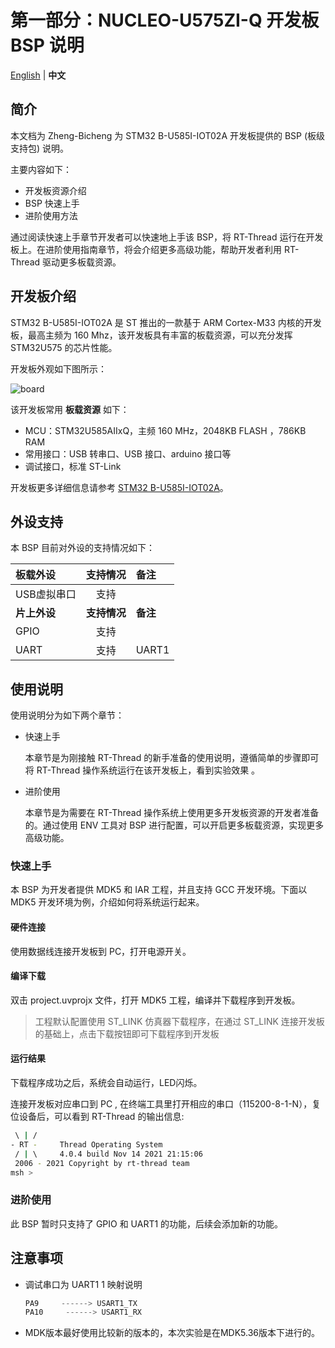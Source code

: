 # 第一部分：NUCLEO-U575ZI-Q 开发板 BSP 说明

[English](README.md) | **中文**

## 简介

本文档为 Zheng-Bicheng 为 STM32 B-U585I-IOT02A 开发板提供的 BSP (板级支持包) 说明。

主要内容如下：

- 开发板资源介绍
- BSP 快速上手
- 进阶使用方法

通过阅读快速上手章节开发者可以快速地上手该 BSP，将 RT-Thread 运行在开发板上。在进阶使用指南章节，将会介绍更多高级功能，帮助开发者利用 RT-Thread 驱动更多板载资源。

## 开发板介绍

STM32 B-U585I-IOT02A 是 ST 推出的一款基于 ARM Cortex-M33 内核的开发板，最高主频为 160 Mhz，该开发板具有丰富的板载资源，可以充分发挥 STM32U575 的芯片性能。

开发板外观如下图所示：

![board](https://www.st.com/bin/ecommerce/api/image.PF271412.en.feature-description-include-personalized-no-cpn-large.jpg)

该开发板常用 **板载资源** 如下：

- MCU：STM32U585AIIxQ，主频 160 MHz，2048KB FLASH ，786KB RAM
- 常用接口：USB 转串口、USB 接口、arduino 接口等
- 调试接口，标准 ST-Link

开发板更多详细信息请参考 [STM32 B-U585I-IOT02A](https://www.st.com/zh/evaluation-tools/b-u585i-iot02a.html)。

## 外设支持

本 BSP 目前对外设的支持情况如下：

| **板载外设** | **支持情况** | **备注** |
|:---------|:--------:|:-------|
| USB虚拟串口  |    支持    |        |
| **片上外设** | **支持情况** | **备注** |
| GPIO     |    支持    |        |
| UART     |    支持    | UART1  |


## 使用说明

使用说明分为如下两个章节：

- 快速上手

    本章节是为刚接触 RT-Thread 的新手准备的使用说明，遵循简单的步骤即可将 RT-Thread 操作系统运行在该开发板上，看到实验效果 。

- 进阶使用

    本章节是为需要在 RT-Thread 操作系统上使用更多开发板资源的开发者准备的。通过使用 ENV 工具对 BSP 进行配置，可以开启更多板载资源，实现更多高级功能。


### 快速上手

本 BSP 为开发者提供 MDK5 和 IAR 工程，并且支持 GCC 开发环境。下面以 MDK5 开发环境为例，介绍如何将系统运行起来。

#### 硬件连接

使用数据线连接开发板到 PC，打开电源开关。

#### 编译下载

双击 project.uvprojx 文件，打开 MDK5 工程，编译并下载程序到开发板。

> 工程默认配置使用 ST_LINK 仿真器下载程序，在通过 ST_LINK 连接开发板的基础上，点击下载按钮即可下载程序到开发板

#### 运行结果

下载程序成功之后，系统会自动运行，LED闪烁。

连接开发板对应串口到 PC , 在终端工具里打开相应的串口（115200-8-1-N），复位设备后，可以看到 RT-Thread 的输出信息:

```bash
 \ | /
- RT -     Thread Operating System
 / | \     4.0.4 build Nov 14 2021 21:15:06
 2006 - 2021 Copyright by rt-thread team
msh >
```
### 进阶使用

此 BSP 暂时只支持了 GPIO 和 UART1 的功能，后续会添加新的功能。

## 注意事项

- 调试串口为 UART1 1 映射说明

  ```c
  PA9     ------> USART1_TX
  PA10     ------> USART1_RX
  ```

- MDK版本最好使用比较新的版本的，本次实验是在MDK5.36版本下进行的。
